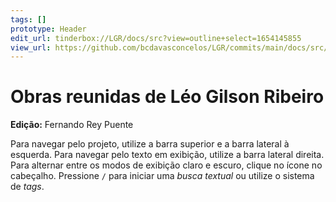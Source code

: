 ```yaml
---
tags: []
prototype: Header
edit_url: tinderbox://LGR/docs/src?view=outline+select=1654145855
view_url: https://github.com/bcdavasconcelos/LGR/commits/main/docs/src/markdown.md
---
```


# Obras reunidas de Léo Gilson Ribeiro

**Edição:** Fernando Rey Puente

Para navegar pelo projeto, utilize a barra superior e a barra lateral à esquerda. Para navegar pelo texto em exibição, utilize a barra lateral direita. Para alternar entre os modos de exibição claro e escuro, clique no ícone no cabeçalho. Pressione `/`   para iniciar uma *busca textual* ou utilize o sistema de *tags*.

